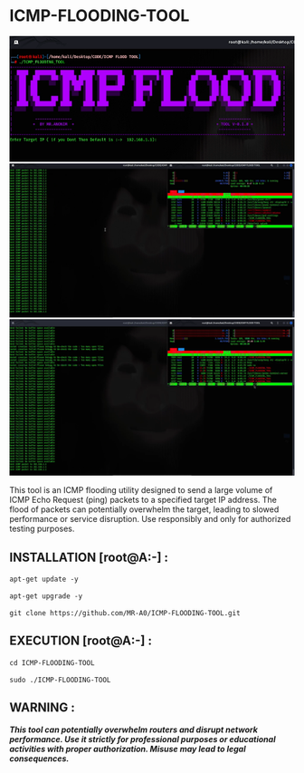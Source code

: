 # ICMP-FLOODING-TOOL

![MY Image](https://github.com/MR-A0/ICMP-FLOODING-TOOL/blob/cacf3ed3c55e32b00d6b9ebab79b789d8c961b56/icmp%201.png)
![MY Image](https://github.com/MR-A0/ICMP-FLOODING-TOOL/blob/cacf3ed3c55e32b00d6b9ebab79b789d8c961b56/Screenshot%202024-12-24%20183247.png)
![MY Image](https://github.com/MR-A0/ICMP-FLOODING-TOOL/blob/cacf3ed3c55e32b00d6b9ebab79b789d8c961b56/Screenshot%202024-12-24%20183323.png)

This tool is an ICMP flooding utility designed to send a large volume of ICMP Echo Request (ping) packets to a specified target IP address. The flood of packets can potentially overwhelm the target, leading to slowed performance or service disruption. Use responsibly and only for authorized testing purposes.

## INSTALLATION [root@A:-] :

```
apt-get update -y
```
```
apt-get upgrade -y
```
```
git clone https://github.com/MR-A0/ICMP-FLOODING-TOOL.git
```


## EXECUTION [root@A:-] :

```
cd ICMP-FLOODING-TOOL
```
```
sudo ./ICMP-FLOODING-TOOL
```

## WARNING : 
***This tool can potentially overwhelm routers and disrupt network performance. 
   Use it strictly for professional purposes or educational activities with proper authorization. 
   Misuse may lead to legal consequences.***
<br>
